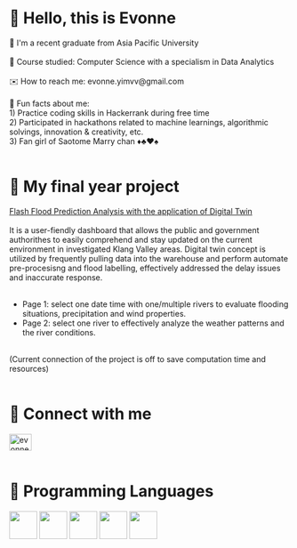 <h1 align="left">👋 Hello, this is Evonne</h1>
🏫 I'm a recent graduate from Asia Pacific University<br><br>
📖 Course studied: Computer Science with a specialism in Data Analytics<br><br>
✉️ How to reach me: evonne.yimvv@gmail.com<br><br>
🎊 Fun facts about me: <br>
1) Practice coding skills in Hackerrank during free time<br>
2) Participated in hackathons related to machine learnings, algorithmic solvings, innovation & creativity, etc.<br>
3) Fan girl of Saotome Marry chan ♦️♣️♥️♠️ <br>
<br>
<h1 align="left">🔭 My final year project </h1>
<a href="https://app.powerbi.com/view?r=eyJrIjoiNmIyZTM3OTctYjc4OC00Y2Q5LTk2ZTktYTVjYWE3ODdiM2FjIiwidCI6IjBmZWQwM2EzLTQwMmQtNDYzMy1hOGNkLThiMzA4ODIyMjUzZSIsImMiOjEwfQ%3D%3D">Flash Flood Prediction Analysis with the application of Digital Twin</a><br><br>
It is a user-fiendly dashboard that allows the public and government authorithes to easily comprehend and stay updated on the current environment in investigated Klang Valley areas. Digital twin concept is utilized by frequently pulling data into the warehouse and perform automate pre-procesisng and flood labelling, effectively addressed the delay issues and inaccurate response.<br><br>

- Page 1: select one date time with one/multiple rivers to evaluate flooding situations, precipitation and wind properties. <br>
- Page 2: select one river to effectively analyze the weather patterns and the river conditions. <br><br>

(Current connection of the project is off to save computation time and resources) <br><br>

<h1 align="left">🔗 Connect with me</h1>
<a href="http://www.linkedin.com/in/evonne-yim-vee-vern" target="blank"><img src="https://raw.githubusercontent.com/rahuldkjain/github-profile-readme-generator/master/src/images/icons/Social/linked-in-alt.svg" alt="evonneyim" height="30" width="40" /></a><br><br>

<h1 align="left">🔧 Programming Languages</h1>
<p align="left"> 
<a><img src="https://user-images.githubusercontent.com/25181517/183423507-c056a6f9-1ba8-4312-a350-19bcbc5a8697.png" height="50" width="50" /></a>
<a><img src= "https://camo.githubusercontent.com/fb918e17ceefa82b79b0432ebd0b5d2ac3438eedfc84f50f5d94fc036354c7ae/68747470733a2f2f75706c6f61642e77696b696d656469612e6f72672f77696b6970656469612f636f6d6d6f6e732f7468756d622f312f31622f525f6c6f676f2e7376672f3235363070782d525f6c6f676f2e7376672e706e67" height="50" width="50" /></a>
<a><img src= "https://user-images.githubusercontent.com/25181517/192106073-90fffafe-3562-4ff9-a37e-c77a2da0ff58.png" height="50" width="50" /></a>
<a><img src="https://user-images.githubusercontent.com/25181517/117201156-9a724800-adec-11eb-9a9d-3cd0f67da4bc.png" height="50" width="50" /></a>
<a><img src="https://user-images.githubusercontent.com/25181517/183896128-ec99105a-ec1a-4d85-b08b-1aa1620b2046.png" height="50" width="50" /></a>
</p>





